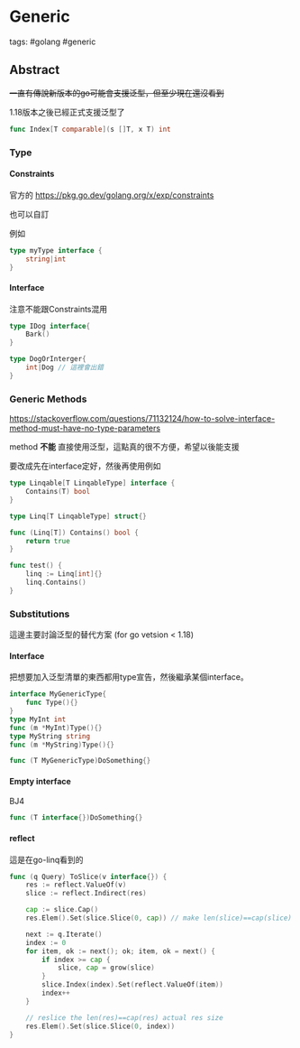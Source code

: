 # Generic

tags: #golang #generic

## Abstract

~~一直有傳說新版本的go可能會支援泛型，但至少現在還沒看到~~

1.18版本之後已經正式支援泛型了

```go
func Index[T comparable](s []T, x T) int
```

### Type

#### Constraints

官方的 <https://pkg.go.dev/golang.org/x/exp/constraints>

也可以自訂

例如

```go
type myType interface {
	string|int
}
```

#### Interface

注意不能跟Constraints混用

```go
type IDog interface{
    Bark()
}

type DogOrInterger{
    int|Dog // 這裡會出錯
}
```

### Generic Methods

<https://stackoverflow.com/questions/71132124/how-to-solve-interface-method-must-have-no-type-parameters>

method **不能** 直接使用泛型，這點真的很不方便，希望以後能支援

要改成先在interface定好，然後再使用例如

```go
type Linqable[T LinqableType] interface {
	Contains(T) bool
}

type Linq[T LinqableType] struct{}

func (Linq[T]) Contains() bool {
	return true
}

func test() {
	linq := Linq[int]{}
	linq.Contains()
}
```

### Substitutions

這邊主要討論泛型的替代方案 (for go vetsion < 1.18)

#### Interface

把想要加入泛型清單的東西都用type宣告，然後繼承某個interface。

```go
interface MyGenericType{
    func Type(){}
}
type MyInt int
func (m *MyInt)Type(){}
type MyString string
func (m *MyString)Type(){}

func (T MyGenericType)DoSomething{}
```

#### Empty interface

BJ4

```go
func (T interface{})DoSomething{}
```

#### reflect

這是在go-linq看到的

```go
func (q Query) ToSlice(v interface{}) {
	res := reflect.ValueOf(v)
	slice := reflect.Indirect(res)

	cap := slice.Cap()
	res.Elem().Set(slice.Slice(0, cap)) // make len(slice)==cap(slice) from now on

	next := q.Iterate()
	index := 0
	for item, ok := next(); ok; item, ok = next() {
		if index >= cap {
			slice, cap = grow(slice)
		}
		slice.Index(index).Set(reflect.ValueOf(item))
		index++
	}

	// reslice the len(res)==cap(res) actual res size
	res.Elem().Set(slice.Slice(0, index))
}
```
